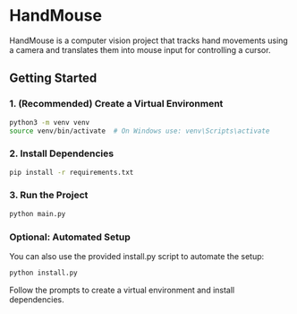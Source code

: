 # HandMouse

HandMouse is a computer vision project that tracks hand movements using a camera and translates them into mouse input for controlling a cursor.

## Getting Started

### 1. (Recommended) Create a Virtual Environment

```bash
python3 -m venv venv
source venv/bin/activate  # On Windows use: venv\Scripts\activate
```

### 2. Install Dependencies

```bash
pip install -r requirements.txt
```

### 3. Run the Project

```bash
python main.py
```

### Optional: Automated Setup

You can also use the provided install.py script to automate the setup:

```bash
python install.py
```

Follow the prompts to create a virtual environment and install dependencies.